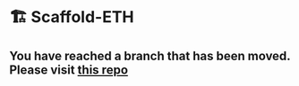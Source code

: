 # 🏗 Scaffold-ETH

## You have reached a branch that has been moved. Please visit [this repo](https://github.com/scaffold-eth/scaffold-eth-examples/tree/radwallet)
